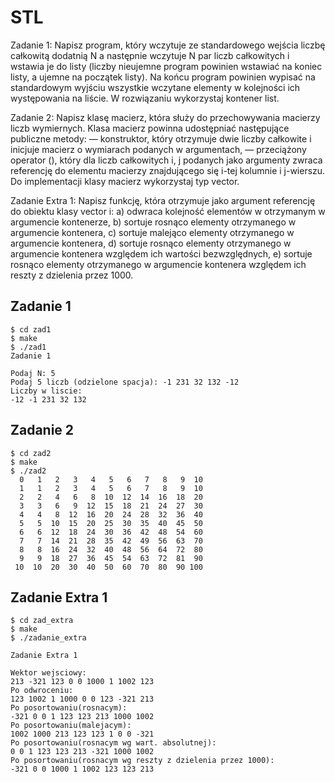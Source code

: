 # STL

Zadanie 1: Napisz program, który wczytuje ze standardowego wejścia liczbę całkowitą dodatnią N a następnie wczytuje N par liczb całkowitych i wstawia je do listy (liczby nieujemne program powinien wstawiać na koniec listy, a ujemne na początek listy). Na końcu program powinien wypisać na standardowym wyjściu wszystkie wczytane elementy w kolejności ich występowania na liście. W rozwiązaniu wykorzystaj kontener list.

Zadanie 2: Napisz klasę macierz, która służy do przechowywania macierzy liczb wymiernych. Klasa macierz powinna udostępniać następujące publiczne metody: — konstruktor, który otrzymuje dwie liczby całkowite i inicjuje macierz o wymiarach podanych w argumentach, — przeciążony operator (), który dla liczb całkowitych i, j podanych jako argumenty zwraca referencję do elementu macierzy znajdującego się i-tej kolumnie i j-wierszu. Do implementacji klasy macierz wykorzystaj typ vector.

Zadanie Extra 1: Napisz funkcję, która otrzymuje jako argument referencję do obiektu klasy vector<int> i: a) odwraca kolejność elementów w otrzymanym w argumencie kontenerze, b) sortuje rosnąco elementy otrzymanego w argumencie kontenera, c) sortuje malejąco elementy otrzymanego w argumencie kontenera, d) sortuje rosnąco elementy otrzymanego w argumencie kontenera względem ich wartości bezwzględnych, e) sortuje rosnąco elementy otrzymanego w argumencie kontenera względem ich reszty z dzielenia przez 1000.

## Zadanie 1
```console
$ cd zad1
$ make
$ ./zad1
Zadanie 1

Podaj N: 5
Podaj 5 liczb (odzielone spacja): -1 231 32 132 -12    
Liczby w liscie:
-12 -1 231 32 132
```

## Zadanie 2
```console
$ cd zad2
$ make
$ ./zad2
  0   1   2   3   4   5   6   7   8   9  10 
  1   1   2   3   4   5   6   7   8   9  10 
  2   2   4   6   8  10  12  14  16  18  20 
  3   3   6   9  12  15  18  21  24  27  30 
  4   4   8  12  16  20  24  28  32  36  40 
  5   5  10  15  20  25  30  35  40  45  50 
  6   6  12  18  24  30  36  42  48  54  60 
  7   7  14  21  28  35  42  49  56  63  70 
  8   8  16  24  32  40  48  56  64  72  80 
  9   9  18  27  36  45  54  63  72  81  90 
 10  10  20  30  40  50  60  70  80  90 100
```

## Zadanie Extra 1
```console
$ cd zad_extra
$ make
$ ./zadanie_extra 

Zadanie Extra 1

Wektor wejsciowy:
213 -321 123 0 0 1000 1 1002 123 
Po odwroceniu:
123 1002 1 1000 0 0 123 -321 213 
Po posortowaniu(rosnacym):
-321 0 0 1 123 123 213 1000 1002 
Po posortowaniu(malejacym):
1002 1000 213 123 123 1 0 0 -321 
Po posortowaniu(rosnacym wg wart. absolutnej):
0 0 1 123 123 213 -321 1000 1002 
Po posortowaniu(rosnacym wg reszty z dzielenia przez 1000):
-321 0 0 1000 1 1002 123 123 213
```
